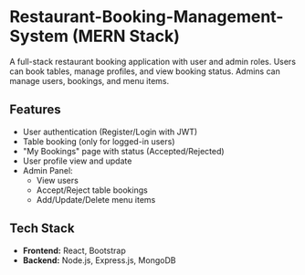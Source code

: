 # Restaurant-Booking-Management-System (MERN Stack)


A full-stack restaurant booking application with user and admin roles. Users can book tables, manage profiles, and view booking status. Admins can manage users, bookings, and menu items.

## Features

- User authentication (Register/Login with JWT)
- Table booking (only for logged-in users)
- "My Bookings" page with status (Accepted/Rejected)
- User profile view and update
- Admin Panel:
  - View users
  - Accept/Reject table bookings
  - Add/Update/Delete menu items


## Tech Stack

- **Frontend:** React, Bootstrap
- **Backend:** Node.js, Express.js, MongoDB

